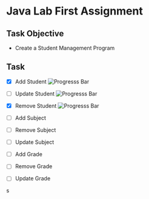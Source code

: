 # Java Lab First Assignment

## Task Objective

- Create a Student Management Program

## Task

- [x] Add Student       ![Progresss Bar](https://progress-bar.dev/100/)
- [ ] Update Student    ![Progresss Bar](https://progress-bar.dev/75/)
- [x] Remove Student    ![Progresss Bar](https://progress-bar.dev/100/)
- [ ] Add Subject
- [ ] Remove Subject 
- [ ] Update Subject 
- [ ] Add Grade
- [ ] Remove Grade 
- [ ] Update Grade 


s